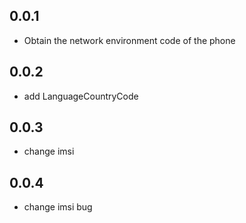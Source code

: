 ## 0.0.1

* Obtain the network environment code of the phone

## 0.0.2

* add LanguageCountryCode

## 0.0.3

* change imsi

## 0.0.4

* change imsi bug